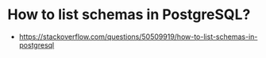 # How to list schemas in PostgreSQL?
- https://stackoverflow.com/questions/50509919/how-to-list-schemas-in-postgresql
